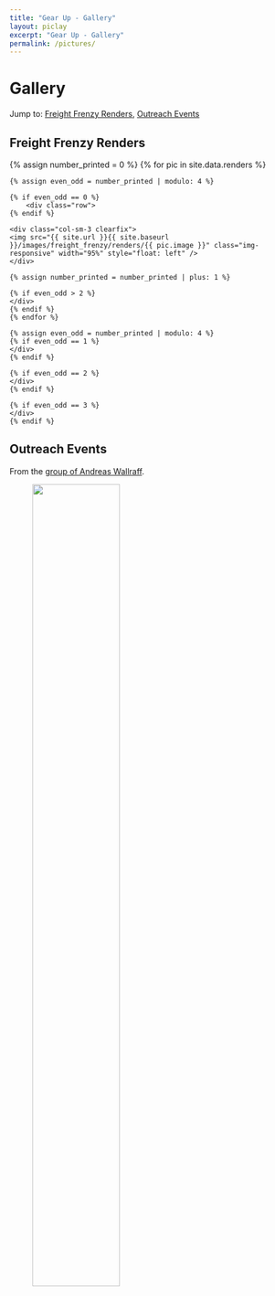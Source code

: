 ```yaml
---
title: "Gear Up - Gallery"
layout: piclay
excerpt: "Gear Up - Gallery"
permalink: /pictures/
---
```


# Gallery
Jump to: [Freight Frenzy Renders](#renders), [Outreach Events](#ethz)

## Freight Frenzy Renders

{% assign number_printed = 0 %}
{% for pic in site.data.renders %}

    {% assign even_odd = number_printed | modulo: 4 %}

    {% if even_odd == 0 %}
        <div class="row">
    {% endif %}

    <div class="col-sm-3 clearfix">
    <img src="{{ site.url }}{{ site.baseurl }}/images/freight_frenzy/renders/{{ pic.image }}" class="img-responsive" width="95%" style="float: left" />
    </div>

    {% assign number_printed = number_printed | plus: 1 %}

    {% if even_odd > 2 %}
    </div>
    {% endif %}
    {% endfor %}

    {% assign even_odd = number_printed | modulo: 4 %}
    {% if even_odd == 1 %}
    </div>
    {% endif %}

    {% if even_odd == 2 %}
    </div>
    {% endif %}

    {% if even_odd == 3 %}
    </div>
    {% endif %}


## Outreach Events
From the [group of Andreas Wallraff](http://www.qudev.ethz.ch/).
<figure>
<img src="{{ site.url }}{{ site.baseurl }}/images/picpic/WebpageETH_red.jpg" width="60%">
</figure>
